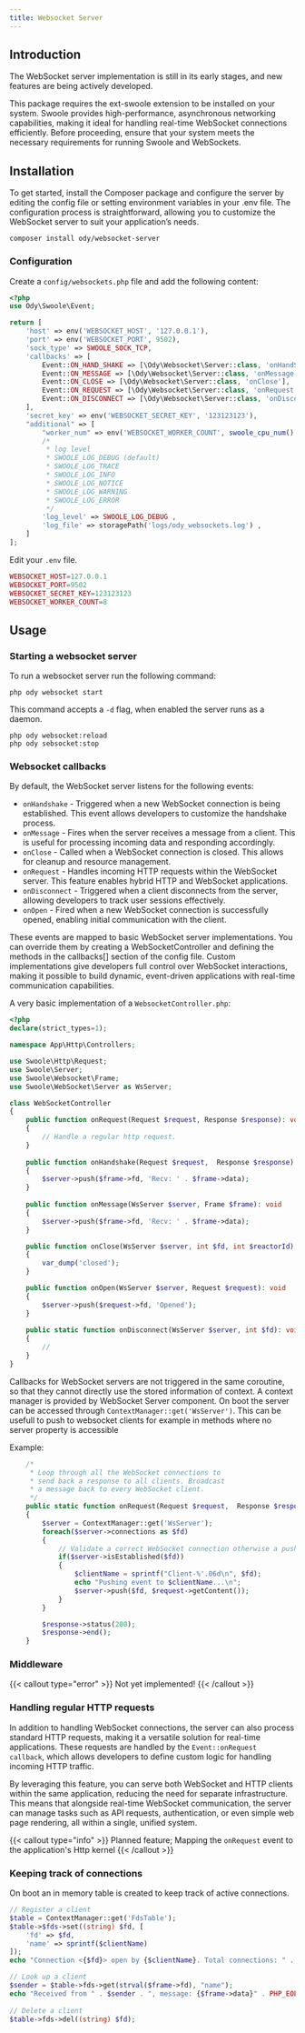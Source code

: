 ```yaml
---
title: Websocket Server
---
```


## Introduction
The WebSocket server implementation is still in its early stages, and new features are being actively developed.

This package requires the ext-swoole extension to be installed on your system. Swoole provides high-performance, 
asynchronous networking capabilities, making it ideal for handling real-time WebSocket connections efficiently. Before 
proceeding, ensure that your system meets the necessary requirements for running Swoole and WebSockets.

## Installation
To get started, install the Composer package and configure the server by editing the config file or setting environment 
variables in your .env file. The configuration process is straightforward, allowing you to customize the WebSocket server 
to suit your application’s needs.


```shell
composer install ody/websocket-server
```

### Configuration
Create a `config/websockets.php` file and add the following content:

```php
<?php
use Ody\Swoole\Event;

return [
    'host' => env('WEBSOCKET_HOST', '127.0.0.1'),
    'port' => env('WEBSOCKET_PORT', 9502),
    'sock_type' => SWOOLE_SOCK_TCP,
    'callbacks' => [
        Event::ON_HAND_SHAKE => [\Ody\Websocket\Server::class, 'onHandShake'],
        Event::ON_MESSAGE => [\Ody\Websocket\Server::class, 'onMessage'],
        Event::ON_CLOSE => [\Ody\Websocket\Server::class, 'onClose'],
        Event::ON_REQUEST => [\Ody\Websocket\Server::class, 'onRequest'],
        Event::ON_DISCONNECT => [\Ody\Websocket\Server::class, 'onDisconnect'],
    ],
    'secret_key' => env('WEBSOCKET_SECRET_KEY', '123123123'),
    "additional" => [
        "worker_num" => env('WEBSOCKET_WORKER_COUNT', swoole_cpu_num() * 2),
        /*
         * log level
         * SWOOLE_LOG_DEBUG (default)
         * SWOOLE_LOG_TRACE
         * SWOOLE_LOG_INFO
         * SWOOLE_LOG_NOTICE
         * SWOOLE_LOG_WARNING
         * SWOOLE_LOG_ERROR
         */
        'log_level' => SWOOLE_LOG_DEBUG ,
        'log_file' => storagePath('logs/ody_websockets.log') ,
    ]
];
```

Edit your `.env` file.

```php
WEBSOCKET_HOST=127.0.0.1
WEBSOCKET_PORT=9502
WEBSOCKET_SECRET_KEY=123123123
WEBSOCKET_WORKER_COUNT=8
```

## Usage

### Starting a websocket server
To run a websocket server run the following command:

```shell
php ody websocket start
```

This command accepts a `-d` flag, when enabled the server runs as a daemon.

```shell
php ody websocket:reload
php ody sebsocket:stop
```

### Websocket callbacks

By default, the WebSocket server listens for the following events:

* `onHandshake` - Triggered when a new WebSocket connection is being established. This event allows developers to customize the handshake process.
* `onMessage` - Fires when the server receives a message from a client. This is useful for processing incoming data and responding accordingly.
* `onClose` - Called when a WebSocket connection is closed. This allows for cleanup and resource management.
* `onRequest` - Handles incoming HTTP requests within the WebSocket server. This feature enables hybrid HTTP and WebSocket applications.
* `onDisconnect` - Triggered when a client disconnects from the server, allowing developers to track user sessions effectively.
* `onOpen` - Fired when a new WebSocket connection is successfully opened, enabling initial communication with the client.

These events are mapped to basic WebSocket server implementations. You can override them by creating a WebSocketController 
and defining the methods in the callbacks[] section of the config file. Custom implementations give developers full 
control over WebSocket interactions, making it possible to build dynamic, event-driven applications with real-time 
communication capabilities.

A very basic implementation of a `WebsocketController.php`:
```php
<?php
declare(strict_types=1);

namespace App\Http\Controllers;

use Swoole\Http\Request;
use Swoole\Server;
use Swoole\Websocket\Frame;
use Swoole\WebSocket\Server as WsServer;

class WebSocketController
{
    public function onRequest(Request $request, Response $response): void
    {
        // Handle a regular http request.
    }
    
    public function onHandshake(Request $request,  Response $response): void
    {
        $server->push($frame->fd, 'Recv: ' . $frame->data);
    }
    
    public function onMessage(WsServer $server, Frame $frame): void
    {
        $server->push($frame->fd, 'Recv: ' . $frame->data);
    }

    public function onClose(WsServer $server, int $fd, int $reactorId): void
    {
        var_dump('closed');
    }

    public function onOpen(WsServer $server, Request $request): void
    {
        $server->push($request->fd, 'Opened');
    }
    
    public static function onDisconnect(WsServer $server, int $fd): void
    {
        //
    }
}
```

Callbacks for WebSocket servers are not triggered in the same coroutine, so that 
they cannot directly use the stored information of context. A context manager is provided by WebSocket 
Server component. On boot the server can be accessed through `ContextManager::get('WsServer')`. This can be usefull
to push to websocket clients for example in methods where no server property is accessible

Example:

```php
    /*
     * Loop through all the WebSocket connections to
     * send back a response to all clients. Broadcast
     * a message back to every WebSocket client.
     */
    public static function onRequest(Request $request,  Response $response): void
    {
        $server = ContextManager::get('WsServer');
        foreach($server->connections as $fd)
        {
            // Validate a correct WebSocket connection otherwise a push may fail
            if($server->isEstablished($fd))
            {
                $clientName = sprintf("Client-%'.06d\n", $fd);
                echo "Pushing event to $clientName...\n";
                $server->push($fd, $request->getContent());
            }
        }

        $response->status(200);
        $response->end();
    }
```

### Middleware

{{< callout type="error" >}}
Not yet implemented!
{{< /callout >}}

### Handling regular HTTP requests

In addition to handling WebSocket connections, the server can also process standard HTTP requests, making it a versatile
solution for real-time applications. These requests are handled by the `Event::onRequest callback`, which allows developers
to define custom logic for handling incoming HTTP traffic.

By leveraging this feature, you can serve both WebSocket and HTTP clients within the same application, reducing the
need for separate infrastructure. This means that alongside real-time WebSocket communication, the server can manage
tasks such as API requests, authentication, or even simple web page rendering, all within a single, unified system.

{{< callout type="info" >}}
Planned feature; Mapping the `onRequest` event to the application's Http kernel
{{< /callout >}}

### Keeping track of connections

On boot an in memory table is created to keep track of active connections.

```php
// Register a client
$table = ContextManager::get('FdsTable');
$table->$fds->set((string) $fd, [
    'fd' => $fd,
    'name' => sprintf($clientName)
]);
echo "Connection <{$fd}> open by {$clientName}. Total connections: " . static::$fds->count() . "\n";

// Look up a client
$sender = $table->fds->get(strval($frame->fd), "name");
echo "Received from " . $sender . ", message: {$frame->data}" . PHP_EOL;
        
// Delete a client
$table->fds->del((string) $fd);
```

